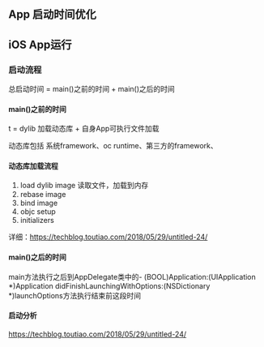 ## App 启动时间优化

## iOS App运行

### 启动流程

总启动时间 = main()之前的时间  + main()之后的时间

#### main()之前的时间
 
t = dylib 加载动态库 + 自身App可执行文件加载


动态库包括 系统framework、oc runtime、第三方的framework、

#### 动态库加载流程
1. load dylib image 读取文件，加载到内存
2. rebase image
3. bind image
4. objc setup
5. initializers

详细：https://techblog.toutiao.com/2018/05/29/untitled-24/

#### main()之后的时间

main方法执行之后到AppDelegate类中的- (BOOL)Application:(UIApplication *)Application didFinishLaunchingWithOptions:(NSDictionary *)launchOptions方法执行结束前这段时间

#### 启动分析

https://techblog.toutiao.com/2018/05/29/untitled-24/

